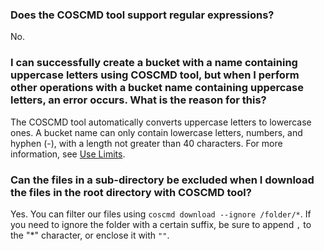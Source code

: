 ### Does the COSCMD tool support regular expressions?

No.

### I can successfully create a bucket with a name containing uppercase letters using COSCMD tool, but when I perform other operations with a bucket name containing uppercase letters, an error occurs. What is the reason for this?

The COSCMD tool automatically converts uppercase letters to lowercase ones. A bucket name can only contain lowercase letters, numbers, and hyphen (-), with a length not greater than 40 characters. For more information, see [Use Limits](https://cloud.tencent.com/document/product/436/14518).

### Can the files in a sub-directory be excluded when I download the files in the root directory with COSCMD tool?

Yes. You can filter our files using `coscmd download --ignore /folder/*`. If you need to ignore the folder with a certain suffix, be sure to append `,` to the "*" character, or enclose it with `""`.

